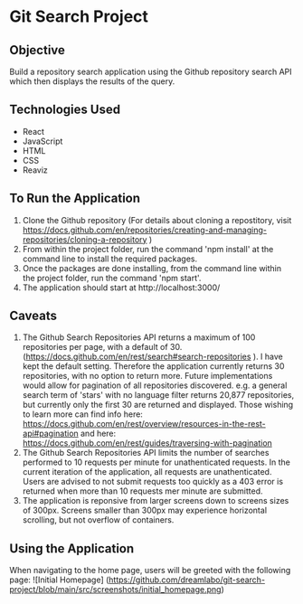 # Git Search Project

## Objective
Build a repository search application using the Github repository search API which then displays the results of the query.
## Technologies Used
* React
* JavaScript
* HTML
* CSS
* Reaviz

## To Run the Application
1. Clone the Github repository
    (For details about cloning a repostitory, visit https://docs.github.com/en/repositories/creating-and-managing-repositories/cloning-a-repository )
2. From within the project folder, run the command 'npm install' at the command line to install the required packages.
3. Once the packages are done installing, from the command line within the project folder, run the command 'npm start'.
4. The application should start at http://localhost:3000/

## Caveats
1. The Github Search Repositories API returns a maximum of 100 repositories per page, with a default of 30. (https://docs.github.com/en/rest/search#search-repositories ). I have kept the default setting. Therefore the application currently returns 30 repositories, with no option to return more.  Future implementations would allow for pagination of all repositories discovered.  e.g. a general search term of 'stars' with no language filter returns 20,877 repositories, but currently only the first 30 are returned and displayed. Those wishing to learn more can find info here: https://docs.github.com/en/rest/overview/resources-in-the-rest-api#pagination and here: https://docs.github.com/en/rest/guides/traversing-with-pagination
2. The Github Search Repositories API limits the number of searches performed to 10 requests per minute for unathenticated requests. In the current iteration of the application, all requests are unathenticated. Users are advised to not submit requests too quickly as a 403 error is returned when more than 10 requests mer minute are submitted. 
3. The application is reponsive from larger screens down to screens sizes of 300px. Screens smaller than 300px may experience horizontal scrolling, but not overflow of containers.

## Using the Application
When navigating to the home page, users will be greeted with the following page:
![Initial Homepage] (https://github.com/dreamlabo/git-search-project/blob/main/src/screenshots/initial_homepage.png)
 
